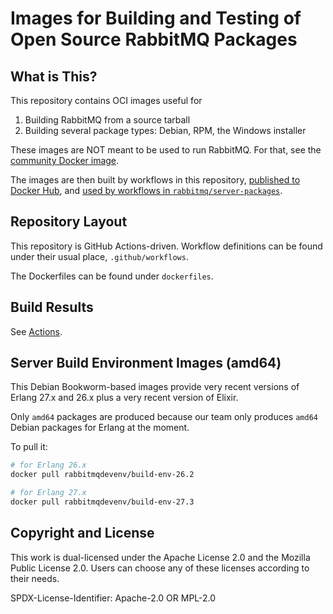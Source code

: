 # Images for Building and Testing of Open Source RabbitMQ Packages

## What is This?

This repository contains OCI images useful for

1. Building RabbitMQ from a source tarball
2. Building several package types: Debian, RPM, the Windows installer

These images are NOT meant to be used to run RabbitMQ. For that, see the [community Docker image](https://github.com/docker-library/rabbitmq).

The images are then built by workflows in this repository, [published to Docker Hub](https://hub.docker.com/u/rabbitmqdevenv),
and [used by workflows in `rabbitmq/server-packages`](https://github.com/rabbitmq/server-packages).


## Repository Layout

This repository is GitHub Actions-driven. Workflow definitions can be found under
their usual place, `.github/workflows`.

The Dockerfiles can be found under `dockerfiles`.


## Build Results

See [Actions](https://github.com/rabbitmq/build-env-images/actions).


## Server Build Environment Images (amd64)

This Debian Bookworm-based images provide very recent versions of Erlang 27.x and 26.x plus a very
recent version of Elixir.

Only `amd64` packages are produced because our team only produces `amd64` Debian packages for Erlang
at the moment.

To pull it:

```bash
# for Erlang 26.x
docker pull rabbitmqdevenv/build-env-26.2
```

```bash
# for Erlang 27.x
docker pull rabbitmqdevenv/build-env-27.3
```

## Copyright and License

This work is dual-licensed under the Apache License 2.0 and the Mozilla Public License 2.0.
Users can choose any of these licenses according to their needs.

SPDX-License-Identifier: Apache-2.0 OR MPL-2.0

